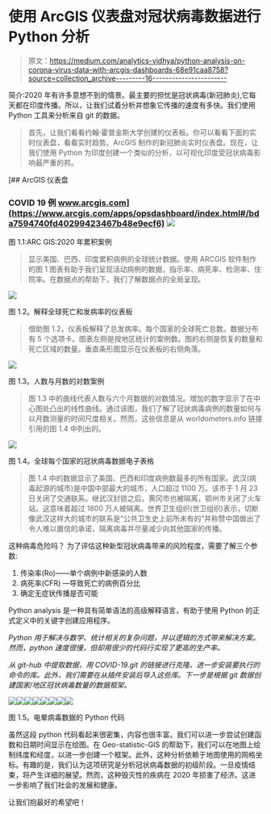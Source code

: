 # 使用 ArcGIS 仪表盘对冠状病毒数据进行 Python 分析

> 原文：<https://medium.com/analytics-vidhya/python-analysis-on-corona-virus-data-with-arcgis-dashboards-68e91caa8758?source=collection_archive---------16----------------------->

简介:2020 年有许多意想不到的情景。最主要的担忧是冠状病毒(新冠肺炎),它每天都在印度传播。所以，让我们试着分析并想象它传播的速度有多快。我们使用 Python 工具来分析来自 git 的数据。

> 首先，让我们看看约翰·霍普金斯大学创建的仪表板。你可以看看下面的实时仪表盘，看看实时趋势。ArcGIS 制作的新冠肺炎实时仪表盘。现在，让我们使用 Python 为印度创建一个类似的分析，以可视化印度受冠状病毒影响最严重的邦。

 [## ArcGIS 仪表盘

### COVID 19 例 www.arcgis.com](https://www.arcgis.com/apps/opsdashboard/index.html#/bda7594740fd40299423467b48e9ecf6) ![](img/c0f07d4eea174d5cb49eab8e3afee222.png)

图 1.1:ARC GIS:2020 年累积案例

> 显示美国、巴西、印度累积病例的全球统计数据。使用 ARCGIS 软件制作的图 1 图表有助于我们呈现活动病例的数据，指示率、病死率、检测率、住院率。在数据点的帮助下，我们了解数据点的全局呈现。

![](img/069ee52cf140a25a4d289e5c24e1b0a6.png)

图 1.2。解释全球死亡和发病率的仪表板

> 借助图 1.2，仪表板解释了总发病率。每个国家的全球死亡总数。数据分布有 5 个选项卡。图表左侧是按地区统计的案例数。图的右侧是恢复的数量和死亡区域的数量。垂直条形图显示在仪表板的右侧角落。

![](img/ac336d270cf91214c542c525cfef6329.png)

图 1.3。人数与月数的对数案例

> 图 1.3 中的曲线代表人数与六个月数据的对数情况。增加的数字显示了在中心图处凸出的线性曲线。通过该图，我们了解了冠状病毒病例的数量如何与以月数测量的时间尺度相关。然而，这些信息是从 worldometers.info 链接引用的图 1.4 中列出的。

![](img/a0cd9e40589850005f3de1acfa905802.png)

图 1.4。全球每个国家的冠状病毒数据电子表格

> 图 1.4 中的数据显示了美国、巴西和印度病例数最多的所有国家。武汉(病毒起源的城市)是中国中部最大的城市，人口超过 1100 万。该市于 1 月 23 日关闭了交通联系。继武汉封锁之后，黄冈市也被隔离，鄂州市关闭了火车站。这意味着超过 1800 万人被隔离。世界卫生组织(世卫组织)表示，切断像武汉这样大的城市的联系是“公共卫生史上前所未有的”并称赞中国做出了令人难以置信的承诺，隔离病毒并尽量减少向其他国家的传播。

这种病毒危险吗？
为了评估这种新型冠状病毒带来的风险程度，需要了解三个参数:

1.  传染率(Ro)——单个病例中新感染的人数
2.  病死率(CFR) —导致死亡的病例百分比
3.  确定无症状传播是否可能

Python analysis 是一种具有简单语法的高级解释语言，有助于使用 Python 的正式定义中的关键字创建应用程序。

*Python 用于解决与数学、统计相关的复杂问题，并以逻辑的方式带来解决方案。然而，python 速度很慢，但却用很少的代码行实现了更高的生产率。*

*从 git-hub 中提取数据，用 COVID-19.git 的链接进行克隆。进一步安装要执行的命令的库。此外，我们需要在从插件安装后导入这些库。下一步是根据 git 数据创建国家/地区冠状病毒数量的数据框架。*

![](img/d850f17fe561c6457e97a728f42f86d3.png)![](img/61f42e7fda53876542a51b4c24433561.png)![](img/a84a9cc9118cf6cf3f2c6d04f37552ae.png)![](img/cddb9c1a329662cb6e02536720ea90ba.png)![](img/14abde304bc074e078a9c36afe220cbb.png)![](img/ccd877ed34f0c7dfbce7aa561deb74cf.png)![](img/b91392b1d24d7d38a9a8c7488d75f044.png)![](img/22a81eb065f8b6ed42a1f2101976dac4.png)

图 1.5。电晕病毒数据的 Python 代码

虽然这段 python 代码看起来很密集，内容也很丰富。我们可以进一步尝试创建函数和日期时间显示在绘图。在 Geo-statistic-GIS 的帮助下，我们可以在地图上绘制纬度和经度，以进一步创建一个框架。此外，这种分析依赖于地图使用的网格坐标。有趣的是，我们认为这项研究是分析冠状病毒数据的初级阶段。一旦疫情结束，将产生详细的展望。然而，这种毁灭性的疾病在 2020 年损害了经济。这进一步影响了我们社会的发展和健康。

让我们抱最好的希望吧！